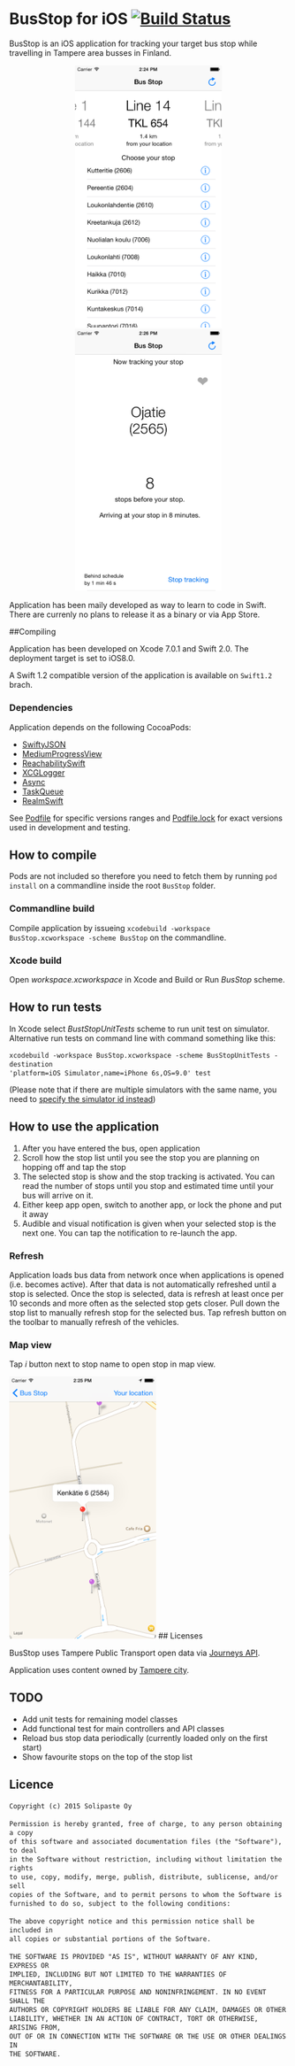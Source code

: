 BusStop for iOS [![Build Status](https://travis-ci.org/jussiyu/bus-stop-ios-swift.svg)](https://travis-ci.org/jussiyu/bus-stop-ios-swift)
========================

BusStop is an iOS application for tracking your target bus stop while travelling
in Tampere area busses in Finland.

<p align="center" >
<img src="img/screenshot-mainscreen.png?raw=true" width="266" alt="Main screen"/>
<img src="img/screenshot-selected-stop.png?raw=true" width="266" alt="Selected stop view"/>
</p>

Application has been maily developed as way to learn to code in Swift. There are
currenly no plans to release it as a binary or via App Store.

##Compiling

Application has been developed on Xcode 7.0.1 and Swift 2.0.  The deployment
target is set to iOS8.0.  

A Swift 1.2 compatible version of the application is available on `Swift1.2`
brach.

### Dependencies

Application depends on the following CocoaPods:

* [SwiftyJSON](https://cocoapods.org/pods/SwiftyJSON)
* [MediumProgressView](https://bitbucket.org/jmy/mediumprogressview)
* [ReachabilitySwift](https://cocoapods.org/pods/ReachabilitySwift)
* [XCGLogger](https://cocoapods.org/pods/XCGLogger)
* [Async](https://github.com/JohnCoates/Async.git)
* [TaskQueue](https://bitbucket.org/jmy/taskqueue)
* [RealmSwift](https://cocoapods.org/pods/RealmSwift)

See [Podfile](Podfile) for specific versions ranges and
[Podfile.lock](Podfile.lock) for exact versions used in development and testing.

## How to compile

Pods are not included so therefore you need to fetch them by running `pod
install` on a commandline inside the root `BusStop` folder.

### Commandline build

Compile application by issueing `xcodebuild -workspace BusStop.xcworkspace -scheme BusStop` on the commandline.

### Xcode build

Open _workspace.xcworkspace_ in Xcode and Build or Run _BusStop_ scheme.

## How to run tests

In Xcode select _BustStopUnitTests_ scheme to run unit test on simulator.
Alternative run tests on command line with command something like this:

    xcodebuild -workspace BusStop.xcworkspace -scheme BusStopUnitTests -destination
    'platform=iOS Simulator,name=iPhone 6s,OS=9.0' test

(Please note that if there are multiple simulators with the same name, you need to [specify
the simulator id
instead](https://developer.apple.com/library/ios/technotes/tn2339/_index.html#//apple_ref/doc/uid/DTS40014588-CH1-HOW_DO_I_RUN_UNIT_TESTS_IN_OS_X_AND_IOS_FROM_THE_COMMAND_LINE_))

## How to use the application

1. After you have entered the bus, open application
1. Scroll how the stop list until you see the stop you are planning on hopping
   off and tap the stop
1. The selected stop is show and the stop tracking is activated. You can read
   the number of stops until you stop and estimated time until your bus will
   arrive on it.
1. Either keep app open, switch to another app, or lock the phone and put it
   away
1. Audible and visual notification is given when your selected stop is the next
   one. You can tap the notification to re-launch the app.

### Refresh

Application loads bus data from network once when applications is opened (i.e.
becomes active).  After that data is not automatically refreshed until a stop
is selected. Once the stop is selected, data is refresh at least once per 10
seconds and more often as the selected stop gets closer.  Pull down the stop
list to manually refresh stop for the selected bus. Tap refresh button on the
toolbar to manually refresh of the vehicles.

### Map view

Tap _i_ button next to stop name to open stop in map view.

<img src="img/screenshot-map.png?raw=true" width="266" alt="Map view"/>
## Licenses

BusStop uses Tampere Public Transport open data via [Journeys
API](http://wiki.itsfactory.fi/index.php/Journeys_API).

Application uses content owned by [Tampere
city](http://www.tampere.fi/tampereinfo/avoindata.html).

## TODO

* Add unit tests for remaining model classes
* Add functional test for main controllers and API classes
* Reload bus stop data periodically (currently loaded only on the first
  start)
* Show favourite stops on the top of the stop list

## Licence

    Copyright (c) 2015 Solipaste Oy
    
    Permission is hereby granted, free of charge, to any person obtaining a copy
    of this software and associated documentation files (the "Software"), to deal
    in the Software without restriction, including without limitation the rights
    to use, copy, modify, merge, publish, distribute, sublicense, and/or sell
    copies of the Software, and to permit persons to whom the Software is
    furnished to do so, subject to the following conditions:
    
    The above copyright notice and this permission notice shall be included in
    all copies or substantial portions of the Software.
    
    THE SOFTWARE IS PROVIDED "AS IS", WITHOUT WARRANTY OF ANY KIND, EXPRESS OR
    IMPLIED, INCLUDING BUT NOT LIMITED TO THE WARRANTIES OF MERCHANTABILITY,
    FITNESS FOR A PARTICULAR PURPOSE AND NONINFRINGEMENT. IN NO EVENT SHALL THE
    AUTHORS OR COPYRIGHT HOLDERS BE LIABLE FOR ANY CLAIM, DAMAGES OR OTHER
    LIABILITY, WHETHER IN AN ACTION OF CONTRACT, TORT OR OTHERWISE, ARISING FROM,
    OUT OF OR IN CONNECTION WITH THE SOFTWARE OR THE USE OR OTHER DEALINGS IN
    THE SOFTWARE.

